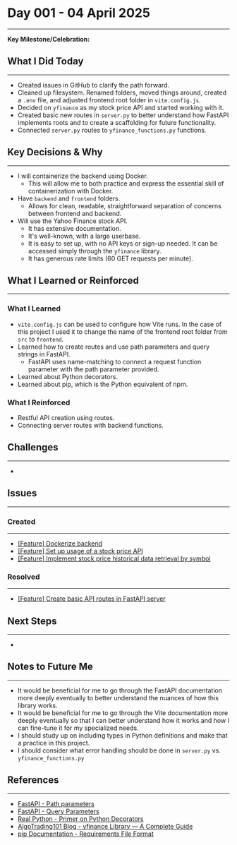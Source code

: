 # Day 001 - 04 April 2025
---
**Key Milestone/Celebration:** 

## What I Did Today
---
- Created issues in GitHub to clarify the path forward.
- Cleaned up filesystem. Renamed folders, moved things around, created a `.env` file, and adjusted frontend root folder in `vite.config.js`.
- Decided on `yfinance` as my stock price API and started working with it.
- Created basic new routes in `server.py` to better understand how FastAPI implements roots and to create a scaffolding for future functionality.
- Connected `server.py` routes to `yfinance_functions.py` functions.

## Key Decisions & Why
---
- I will containerize the backend using Docker.
  - This will allow me to both practice and express the essential skill of containerization with Docker.
- Have `backend` and `frontend` folders.
  - Allows for clean, readable, straightforward separation of concerns between frontend and backend.
- Will use the Yahoo Finance stock API.
  - It has extensive documentation.
  - It's well-known, with a large userbase.
  - It is easy to set up, with no API keys or sign-up needed. It can be accessed simply through the `yfinance` library.
  - It has generous rate limits (60 GET requests per minute).

## What I Learned or Reinforced
---
### What I Learned
- `vite.config.js` can be used to configure how Vite runs. In the case of this project I used it to change the name of the frontend root folder from `src` to `frontend`.
- Learned how to create routes and use path parameters and query strings in FastAPI.
  - FastAPI uses name-matching to connect a request function parameter with the path parameter provided.
- Learned about Python decorators.
- Learned about pip, which is the Python equivalent of npm.

### What I Reinforced
- Restful API creation using routes.
- Connecting server routes with backend functions.

## Challenges
---
- 

## Issues
---
### Created
---
- [[Feature] Dockerize backend](https://github.com/jakubstetz/portfolio-insights/issues/3)
- [[Feature] Set up usage of a stock price API](https://github.com/jakubstetz/portfolio-insights/issues/4)
- [[Feature] Implement stock price historical data retrieval by symbol](https://github.com/jakubstetz/portfolio-insights/issues/5)

### Resolved
---
- [[Feature] Create basic API routes in FastAPI server](https://github.com/jakubstetz/portfolio-insights/issues/2)

## Next Steps
---
- 

## Notes to Future Me
---
- It would be beneficial for me to go through the FastAPI documentation more deeply eventually to better understand the nuances of how this library works.
- It would be beneficial for me to go through the Vite documentation more deeply eventually so that I can better understand how it works and how I can fine-tune it for my specialized needs.
- I should study up on including types in Python definitions and make that a practice in this project.
- I should consider what error handling should be done in `server.py` vs. `yfinance_functions.py`

## References
---
- [FastAPI - Path parameters ](https://fastapi.tiangolo.com/tutorial/path-params/)
- [FastAPI - Query Parameters](https://fastapi.tiangolo.com/tutorial/query-params/)
- [Real Python - Primer on Python Decorators](https://realpython.com/primer-on-python-decorators/)
- [AlgoTrading101 Blog - yfinance Library — A Complete Guide](https://algotrading101.com/learn/yfinance-guide/)
- [pip Documentation - Requirements File Format](https://pip.pypa.io/en/stable/reference/requirements-file-format/)